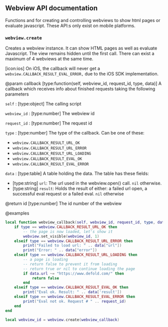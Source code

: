 ## Webview API documentation
Functions and for creating and controlling webviews to show html pages or
evaluate javascript. These API:s only exist on mobile platforms.

### `webview.create`
Creates a webview instance. It can show HTML pages as well as evaluate
Javascript. The view remains hidden until the first call. There can exist a
maximum of 4 webviews at the same time.

[icon:ios] On iOS, the callback will never get a
`webview.CALLBACK_RESULT_EVAL_ERROR,` due to the iOS SDK implementation.

@param callback [type:function(self, webview_id, request_id, type, data)]
A callback which receives info about finished requests taking the following parameters

`self`
: [type:object] The calling script

`webview_id`
: [type:number] The webview id

`request_id`
: [type:number] The request id

`type`
: [type:number] The type of the callback. Can be one of these:

- `webview.CALLBACK_RESULT_URL_OK`
- `webview.CALLBACK_RESULT_URL_ERROR`
- `webview.CALLBACK_RESULT_URL_LOADING`
- `webview.CALLBACK_RESULT_EVAL_OK`
- `webview.CALLBACK_RESULT_EVAL_ERROR`

`data`
: [type:table] A table holding the data. The table has these fields:

- [type:string] `url`: The url used in the webview.open() call. `nil` otherwise.
- [type:string] `result`: Holds the result of either: a failed url open, a successful eval request or a failed eval. `nil` otherwise

@return id [type:number] The id number of the webview

@examples

```lua
local function webview_callback(self, webview_id, request_id, type, data)
    if type == webview.CALLBACK_RESULT_URL_OK then
        -- the page is now loaded, let's show it
        webview.set_visible(webview_id, 1)
    elseif type == webview.CALLBACK_RESULT_URL_ERROR then
        print("Failed to load url: " .. data["url"])
        print("Error: " .. data["error"])
    elseif type == webview.CALLBACK_RESULT_URL_LOADING then
        -- a page is loading
        -- return false to prevent it from loading
        -- return true or nil to continue loading the page
        if data.url ~= "https://www.defold.com/" then
            return false
        end
    elseif type == webview.CALLBACK_RESULT_EVAL_OK then
        print("Eval ok. Result: " .. data['result'])
    elseif type == webview.CALLBACK_RESULT_EVAL_ERROR then
        print("Eval not ok. Request # " .. request_id)
    end
end

local webview_id = webview.create(webview_callback)
```

###
